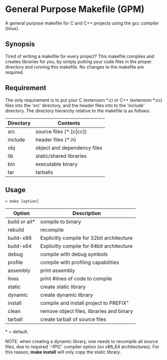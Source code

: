 # General Purpose Makefile (GPM)

A general purpose makefile for C and C++ projects using the gcc compiler (linux).

## Synopsis
Tired of writing a makefile for every project? This makefile compiles and creates libraries for you, by simply putting your code files in the proper directory and running this makefile. No changes to the makefile are required.

## Requirement
The only requirement is to put your C (extension \*.c) or C++ (extension \*.cc) files into the 'src' directory, and the header files into to the 'include' directory. The directory hierarchy relative to the makefile is as follows:

| Directory | Contents |
| --- |--- |
|src      | source files (\*.[c\|cc])|
|include  | header files (\*.h)|
|obj      | object and dependency files|
|lib      | static/shared libraries|
|bin      | executable binary|
|tar      | tarballs|

## Usage
    > make [option]

| Option | Description |
| --- |--- |
|build *or* all\* | compile to binary                       |
|rebuild        | recompile                                 |
|build-x86      | Explicitly compile for 32bit architecture |
|build-x64      | Explicitly compile for 64bit architecture |
|debug          | compile with debug symbols                |
|profile        | compile with profiling capabilities       |
|assembly       | print assembly                            |
|lines          | print #lines of code to compile           |
|static         | create static library                     |
|dynamic        | create dynamic library                    |
|install        | compile and install project to PREFIX"    |
|clean          | remove object files, libraries and binary |
|tarball        | create tarball of source files            |

\* = default.

NOTE: when creating a dynamic library, one needs to recompile all source files, due to required '-fPIC' compiler option (on x86\_64 architectures). For this reason, **make install** will only copy the static library.

